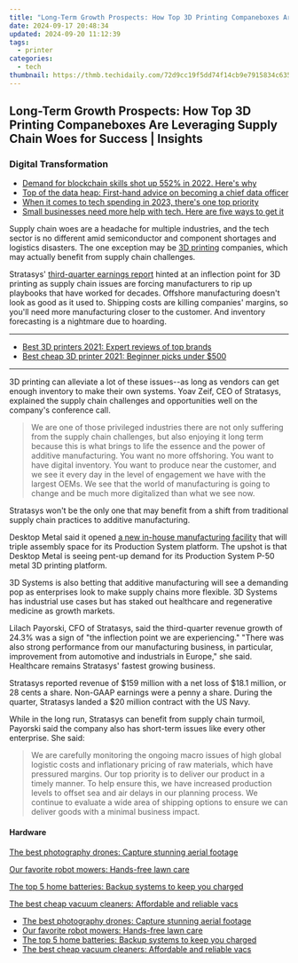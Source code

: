 ```yaml
---
title: "Long-Term Growth Prospects: How Top 3D Printing Companeboxes Are Leveraging Supply Chain Woes for Success | Insights"
date: 2024-09-17 20:48:34
updated: 2024-09-20 11:12:39
tags:
  - printer
categories:
  - tech
thumbnail: https://thmb.techidaily.com/72d9cc19f5dd74f14cb9e7915834c6357e497aa75eacf7bc70eb07fc8125862a.jpg
---
```


## Long-Term Growth Prospects: How Top 3D Printing Companeboxes Are Leveraging Supply Chain Woes for Success | Insights

### Digital Transformation

* [Demand for blockchain skills shot up 552% in 2022\. Here's why](https://www.zdnet.com/article/demand-for-blockchain-skills-shot-up-552-in-2022-heres-why/)
* [Top of the data heap: First-hand advice on becoming a chief data officer](https://www.zdnet.com/article/top-of-the-data-heap-advice-on-becoming-a-chief-data-officer/)
* [When it comes to tech spending in 2023, there's one top priority](https://www.zdnet.com/article/when-it-comes-to-tech-spending-in-2023-theres-one-top-priority/)
* [Small businesses need more help with tech. Here are five ways to get it](https://www.zdnet.com/article/small-businesses-need-more-help-with-tech-here-are-five-ways-to-get-it/)

Supply chain woes are a headache for multiple industries, and the tech sector is no different amid semiconductor and component shortages and logistics disasters. The one exception may be [3D printing](https://www.zdnet.com/topic/3d-printing/) companies, which may actually benefit from supply chain challenges. 

Stratasys' [third-quarter earnings report](https://investors.stratasys.com/news-events/press-releases/detail/758/stratasys-releases-third-quarter-2021-financial-results) hinted at an inflection point for 3D printing as supply chain issues are forcing manufacturers to rip up playbooks that have worked for decades. Offshore manufacturing doesn't look as good as it used to. Shipping costs are killing companies' margins, so you'll need more manufacturing closer to the customer. And inventory forecasting is a nightmare due to hoarding.

---

* [Best 3D printers 2021: Expert reviews of top brands](https://www.zdnet.com/article/best-3d-printer/)
* [Best cheap 3D printer 2021: Beginner picks under $500](https://www.zdnet.com/article/best-cheap-3d-printer/)

---

3D printing can alleviate a lot of these issues--as long as vendors can get enough inventory to make their own systems. Yoav Zeif, CEO of Stratasys, explained the supply chain challenges and opportunities well on the company's conference call. 

> We are one of those privileged industries there are not only suffering from the supply chain challenges, but also enjoying it long term because this is what brings to life the essence and the power of additive manufacturing. You want no more offshoring. You want to have digital inventory. You want to produce near the customer, and we see it every day in the level of engagement we have with the largest OEMs. We see that the world of manufacturing is going to change and be much more digitalized than what we see now.

Stratasys won't be the only one that may benefit from a shift from traditional supply chain practices to additive manufacturing. 

Desktop Metal said it opened [a new in-house manufacturing facility](https://ir.desktopmetal.com/news/press-releases/detail/76/desktop-metal-triples-manufacturing-capacity-for-production) that will triple assembly space for its Production System platform. The upshot is that Desktop Metal is seeing pent-up demand for its Production System P-50 metal 3D printing platform. 

3D Systems is also betting that additive manufacturing will see a demanding pop as enterprises look to make supply chains more flexible. 3D Systems has industrial use cases but has staked out healthcare and regenerative medicine as growth markets. 

Lilach Payorski, CFO of Stratasys, said the third-quarter revenue growth of 24.3% was a sign of "the inflection point we are experiencing." "There was also strong performance from our manufacturing business, in particular, improvement from automotive and industrials in Europe," she said. Healthcare remains Stratasys' fastest growing business. 

Stratasys reported revenue of $159 million with a net loss of $18.1 million, or 28 cents a share. Non-GAAP earnings were a penny a share. During the quarter, Stratasys landed a $20 million contract with the US Navy. 

While in the long run, Stratasys can benefit from supply chain turmoil, Payorski said the company also has short-term issues like every other enterprise. She said:

> We are carefully monitoring the ongoing macro issues of high global logistic costs and inflationary pricing of raw materials, which have pressured margins. Our top priority is to deliver our product in a timely manner. To help ensure this, we have increased production levels to offset sea and air delays in our planning process. We continue to evaluate a wide area of shipping options to ensure we can deliver goods with a minimal business impact.

#### Hardware

[The best photography drones: Capture stunning aerial footage](https://www.zdnet.com/article/best-photography-drone/ "The best photography drones: Capture stunning aerial footage")

[Our favorite robot mowers: Hands-free lawn care](https://www.zdnet.com/article/best-robot-mower/ "Our favorite robot mowers: Hands-free lawn care")

[The top 5 home batteries: Backup systems to keep you charged](https://www.zdnet.com/article/best-home-battery/ "The top 5 home batteries: Backup systems to keep you charged")

[The best cheap vacuum cleaners: Affordable and reliable vacs](https://www.zdnet.com/article/best-cheap-vacuum/ "The best cheap vacuum cleaners: Affordable and reliable vacs")

* [The best photography drones: Capture stunning aerial footage](https://www.zdnet.com/article/best-photography-drone/ "The best photography drones: Capture stunning aerial footage")
* [Our favorite robot mowers: Hands-free lawn care](https://www.zdnet.com/article/best-robot-mower/ "Our favorite robot mowers: Hands-free lawn care")
* [The top 5 home batteries: Backup systems to keep you charged](https://www.zdnet.com/article/best-home-battery/ "The top 5 home batteries: Backup systems to keep you charged")
* [The best cheap vacuum cleaners: Affordable and reliable vacs](https://www.zdnet.com/article/best-cheap-vacuum/ "The best cheap vacuum cleaners: Affordable and reliable vacs")

<ins class="adsbygoogle"
     style="display:block"
     data-ad-format="autorelaxed"
     data-ad-client="ca-pub-7571918770474297"
     data-ad-slot="1223367746"></ins>



<ins class="adsbygoogle"
     style="display:block"
     data-ad-client="ca-pub-7571918770474297"
     data-ad-slot="8358498916"
     data-ad-format="auto"
     data-full-width-responsive="true"></ins>

